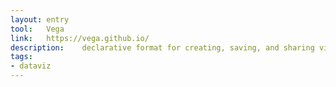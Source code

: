 ```yaml
---
layout: entry
tool:	Vega
link:	https://vega.github.io/
description:	declarative format for creating, saving, and sharing visualization designs
tags:
- dataviz	
---
```


